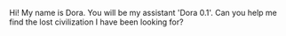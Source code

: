 Hi! My name is Dora. You will be my assistant 'Dora 0.1'. Can you help me find the lost civilization I have been looking for?